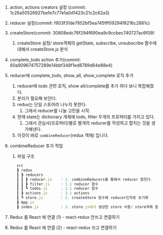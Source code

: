 1. action, actions creators 설정 (commit: 1c26a50526927befe7c77e1a0d1423c21c2c62a3)
2. reducer 설정(commit: f803f31de7852bf5ea745fff09294f8216c2881c)
3. createStore(commit: 30808edc76f294f690ea9c9ccbec740727ac6f09)
   1. createStore 설정/ store객체의 getState, subscribe, unsubscribe 함수에 대해서 createStore.js 분석
4. complete_todo action 추가(commit: 60a909674757289e14bbf348f1ed8789d64e88e4)
5. reducer에 complete_todo, show_all, show_complete 로직 추가
   1. reducer에 todo 관련 로직, show all/complete를 추가 하다 보니 복잡해졌다.
   2. 분리가 필요해 보인다.
   3. redux는 단일 스토어라 나누지 못한다.
      1. 그래서 reducer를 나눌 고민을 시작.
   4. 현재 state는 dictionary 개체에 todo, filter 두개의 프로퍼티를 가지고 있다.
      1. 그래서 관심사(프로퍼티)별로 별개의 reducer를 작성하고 합치는 것을 생가해낸다.
   5. 이것이 바로 `combineReducer`(redux 객체) 입니다.
6. combineReducer 추가 작업
   1. 파일 구조

   ```js
      src
      ┣ redux
      ┃ ┣ reducers
      ┃ ┃ ┣ reducer.js    : 1. combineReducers를 통해서 reducer 합친다.
      ┃ ┃ ┣ filter.js     : 1.1 reducer 함수
      ┃ ┃ ┗ todos.js      : 1.1 reducer 함수
      ┃ ┣ actions.js      : 3.1 actions
      ┃ ┗ store.js        : 2. createStore 함수에 reducer인자로 초기화
      ┣ App.js
      ┣ index.js          : 3. store.js에서 생성한 store 사용/ store객체 함수 dispatch로 redux store state update
   ```

7. Redux 를 React 에 연결 (1) - react-redux 안쓰고 연결하기
8. Redux 를 React 에 연결 (2) - react-redux 쓰고 연결하기
